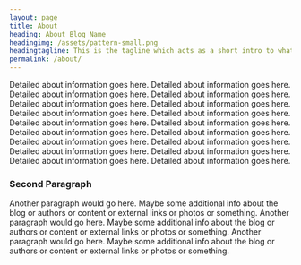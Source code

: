 ```yaml
---
layout: page
title: About
heading: About Blog Name
headingimg: /assets/pattern-small.png
headingtagline: This is the tagline which acts as a short intro to what the content on this page all about and what the reader can expect when they navigate to this page on the site.
permalink: /about/
---
```


Detailed about information goes here. Detailed about information goes here. Detailed about information goes here. Detailed about information goes here. Detailed about information goes here. Detailed about information goes here. Detailed about information goes here. Detailed about information goes here. Detailed about information goes here. Detailed about information goes here. Detailed about information goes here. Detailed about information goes here. Detailed about information goes here. Detailed about information goes here. Detailed about information goes here. Detailed about information goes here. Detailed about information goes here. Detailed about information goes here.

### Second Paragraph
Another paragraph would go here. Maybe some additional info about the blog or authors or content or external links or photos or something. Another paragraph would go here. Maybe some additional info about the blog or authors or content or external links or photos or something. Another paragraph would go here. Maybe some additional info about the blog or authors or content or external links or photos or something.